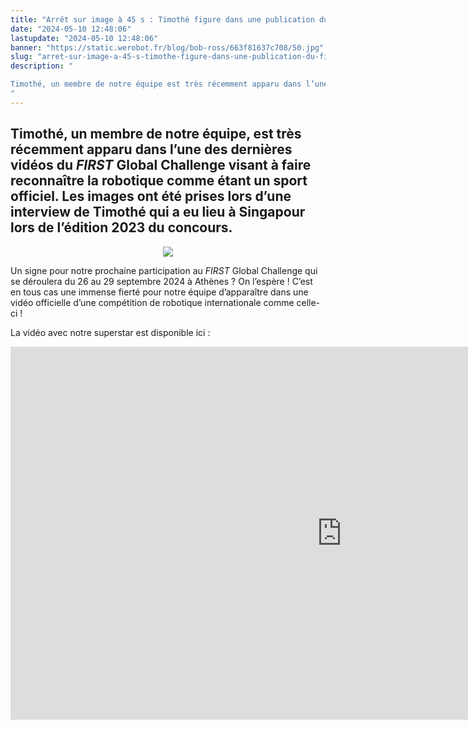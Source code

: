 ```yaml
---
title: "Arrêt sur image à 45 s : Timothé figure dans une publication du FIRST Global Challenge !"
date: "2024-05-10 12:48:06"
lastupdate: "2024-05-10 12:48:06"
banner: "https://static.werobot.fr/blog/bob-ross/663f81637c708/50.jpg"
slug: "arret-sur-image-a-45-s-timothe-figure-dans-une-publication-du-first-global-challenge"
description: " 

Timothé, un membre de notre équipe est très récemment apparu dans l’une des dernières vidéos du FIRST Global Challenge visant à faire reconnaître la robotique comme étant un sport officiel.
"
---
```

## Timothé, un membre de notre équipe, est très récemment apparu dans l’une des dernières vidéos du <i>FIRST</i> Global Challenge visant à faire reconnaître la robotique comme étant un sport officiel. Les images ont été prises lors d’une interview de Timothé qui a eu lieu à Singapour lors de l’édition 2023 du concours.

<center>
<img src="https://static.werobot.fr/blog/bob-ross/663f81637c708/50.jpg">
</center>


Un signe pour notre prochaine participation au  <i>FIRST</i> Global Challenge qui se déroulera du 26 au 29 septembre 2024 à Athènes ? On l’espère ! 
C’est en tous cas une immense fierté pour notre équipe d’apparaître dans une vidéo officielle d’une compétition de robotique internationale comme celle-ci !

La vidéo avec notre superstar est disponible ici : 


<iframe class="youtube-player" width="1060" height="597" src="https://www.youtube.com/embed/Ljup-TK_tZY?version=3&amp;rel=1&amp;showsearch=0&amp;showinfo=1&amp;iv_load_policy=1&amp;fs=1&amp;hl=fr-FR&amp;autohide=2&amp;wmode=transparent" allowfullscreen="true" style="border:0;" sandbox="allow-scripts allow-same-origin allow-popups allow-presentation allow-popups-to-escape-sandbox"></iframe>


    